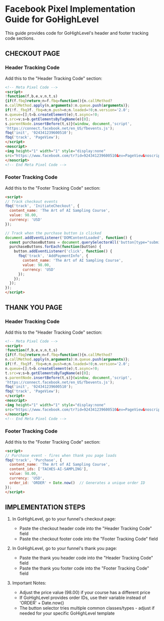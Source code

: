 # Facebook Pixel Implementation Guide for GoHighLevel

This guide provides code for GoHighLevel's header and footer tracking code sections.

## CHECKOUT PAGE

### Header Tracking Code
Add this to the "Header Tracking Code" section:

```html
<!-- Meta Pixel Code -->
<script>
!function(f,b,e,v,n,t,s)
{if(f.fbq)return;n=f.fbq=function(){n.callMethod?
n.callMethod.apply(n,arguments):n.queue.push(arguments)};
if(!f._fbq)f._fbq=n;n.push=n;n.loaded=!0;n.version='2.0';
n.queue=[];t=b.createElement(e);t.async=!0;
t.src=v;s=b.getElementsByTagName(e)[0];
s.parentNode.insertBefore(t,s)}(window, document,'script',
'https://connect.facebook.net/en_US/fbevents.js');
fbq('init', '924341239600510');
fbq('track', 'PageView');
</script>
<noscript>
<img height="1" width="1" style="display:none"
src="https://www.facebook.com/tr?id=924341239600510&ev=PageView&noscript=1"/>
</noscript>
<!-- End Meta Pixel Code -->
```

### Footer Tracking Code
Add this to the "Footer Tracking Code" section:

```html
<script>
// Track checkout events
fbq('track', 'InitiateCheckout', {
  content_name: 'The Art of AI Sampling Course',
  value: 98.00,
  currency: 'USD'
});

// Track when the purchase button is clicked
document.addEventListener('DOMContentLoaded', function() {
  const purchaseButtons = document.querySelectorAll('button[type="submit"], input[type="submit"], .submit-button, .checkout-button');
  purchaseButtons.forEach(function(button) {
    button.addEventListener('click', function() {
      fbq('track', 'AddPaymentInfo', {
        content_name: 'The Art of AI Sampling Course',
        value: 98.00,
        currency: 'USD'
      });
    });
  });
});
</script>
```

## THANK YOU PAGE

### Header Tracking Code
Add this to the "Header Tracking Code" section:

```html
<!-- Meta Pixel Code -->
<script>
!function(f,b,e,v,n,t,s)
{if(f.fbq)return;n=f.fbq=function(){n.callMethod?
n.callMethod.apply(n,arguments):n.queue.push(arguments)};
if(!f._fbq)f._fbq=n;n.push=n;n.loaded=!0;n.version='2.0';
n.queue=[];t=b.createElement(e);t.async=!0;
t.src=v;s=b.getElementsByTagName(e)[0];
s.parentNode.insertBefore(t,s)}(window, document,'script',
'https://connect.facebook.net/en_US/fbevents.js');
fbq('init', '924341239600510');
fbq('track', 'PageView');
</script>
<noscript>
<img height="1" width="1" style="display:none"
src="https://www.facebook.com/tr?id=924341239600510&ev=PageView&noscript=1"/>
</noscript>
<!-- End Meta Pixel Code -->
```

### Footer Tracking Code
Add this to the "Footer Tracking Code" section:

```html
<script>
// Purchase event - fires when thank you page loads
fbq('track', 'Purchase', {
  content_name: 'The Art of AI Sampling Course',
  content_ids: ['TACHES-AI-SAMPLING'],
  value: 98.00,
  currency: 'USD',
  order_id: 'ORDER' + Date.now()  // Generates a unique order ID
});
</script>
```

## IMPLEMENTATION STEPS

1. In GoHighLevel, go to your funnel's checkout page:
   - Paste the checkout header code into the "Header Tracking Code" field
   - Paste the checkout footer code into the "Footer Tracking Code" field

2. In GoHighLevel, go to your funnel's thank you page:
   - Paste the thank you header code into the "Header Tracking Code" field
   - Paste the thank you footer code into the "Footer Tracking Code" field

3. Important Notes:
   - Adjust the price value (98.00) if your course has a different price
   - If GoHighLevel provides order IDs, use their variable instead of 'ORDER' + Date.now()
   - The button selector tries multiple common classes/types - adjust if needed for your specific GoHighLevel template